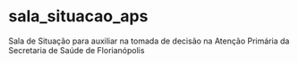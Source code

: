 # sala_situacao_aps
Sala de Situação para auxiliar na tomada de decisão na Atenção Primária da Secretaria de Saúde de Florianópolis
